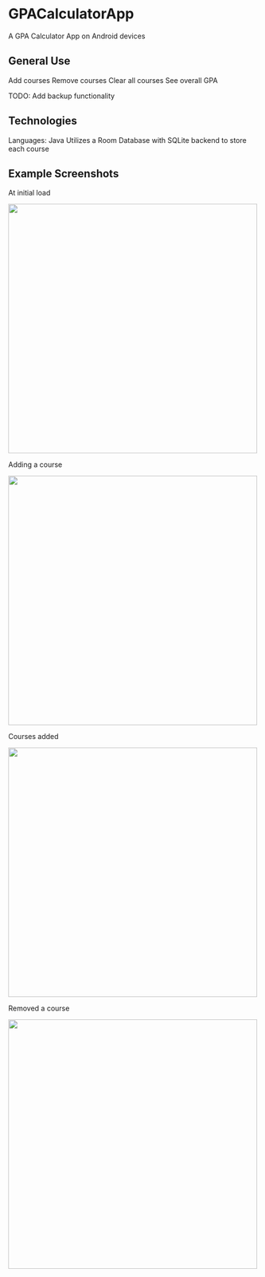 # GPACalculatorApp
A GPA Calculator App on Android devices

## General Use
Add courses
Remove courses
Clear all courses
See overall GPA

TODO: Add backup functionality


## Technologies
Languages: Java
Utilizes a Room Database with SQLite backend to store each course


## Example Screenshots
At initial load

<img src="https://i.imgur.com/lS29n39.png" height="500">


Adding a course

<img src="https://i.imgur.com/oiNDpWg.png" height="500">


Courses added

<img src="https://i.imgur.com/5PK9rhT.png" height="500">


Removed a course

<img src="https://i.imgur.com/vw40f0c.png" height="500">
